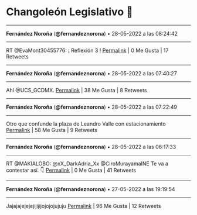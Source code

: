 # Changoleón Legislativo 🙈
*****
**Fernández Noroña** (**@fernandeznorona**) • 28-05-2022 a las 08:24:42
*****
RT @EvaMont30455776: ¡ Reflexión 3 !
[Permalink](https://twitter.com/fernandeznorona/status/1530585868800512000) | 0 Me Gusta | 17 Retweets
*****
**Fernández Noroña** (**@fernandeznorona**) • 28-05-2022 a las 07:40:27
*****
Ahí @UCS_GCDMX.
[Permalink](https://twitter.com/fernandeznorona/status/1530574733229674496) | 38 Me Gusta | 8 Retweets
*****
**Fernández Noroña** (**@fernandeznorona**) • 28-05-2022 a las 07:22:49
*****
Otro que confunde la plaza de Leandro Valle con estacionamiento
[Permalink](https://twitter.com/fernandeznorona/status/1530570296217985026) | 58 Me Gusta | 9 Retweets
*****
**Fernández Noroña** (**@fernandeznorona**) • 28-05-2022 a las 06:17:33
*****
RT @MAKIALOBO: @xX_DarkAdria_Xx @CiroMurayamaINE Te va a contestar así. 👇
[Permalink](https://twitter.com/fernandeznorona/status/1530553870778253312) | 0 Me Gusta | 41 Retweets
*****
**Fernández Noroña** (**@fernandeznorona**) • 27-05-2022 a las 19:19:54
*****
Jajajajejejejijijijojojojujuju
[Permalink](https://twitter.com/fernandeznorona/status/1530388366302273536) | 96 Me Gusta | 12 Retweets